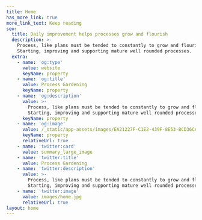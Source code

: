 ```yaml
---
title: Home
has_more_link: true
more_link_text: Keep reading
seo:
  title: Daily improvement helps processes grow and flourish
  description: >-
    Process, like plans must be tended to constantly to grow and flourish.
    Starting, improving and supporting mature well rounded processes. 
  extra:
    - name: 'og:type'
      value: website
      keyName: property
    - name: 'og:title'
      value: Process Gardening
      keyName: property
    - name: 'og:description'
      value: >-
        Process, like plans must be tended to constantly to grow and flourish.
        Starting, improving and supporting mature well rounded processes. 
      keyName: property
    - name: 'og:image'
      value: /_static/app-assets/images/EA21227F-C1E2-439F-8E53-BCD36CA16ED1.jpeg
      keyName: property
      relativeUrl: true
    - name: 'twitter:card'
      value: summary_large_image
    - name: 'twitter:title'
      value: Process Gardening
    - name: 'twitter:description'
      value: >-
        Process, like plans must be tended to constantly to grow and flourish.
        Starting, improving and supporting mature well rounded processes. 
    - name: 'twitter:image'
      value: images/home.jpg
      relativeUrl: true
layout: home
---
```

